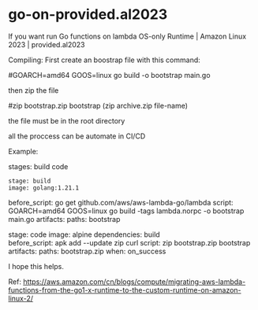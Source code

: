 # go-on-provided.al2023

If you want run Go functions on lambda OS-only Runtime | Amazon Linux 2023 | provided.al2023

Compiling:
First create an boostrap file with this command:

#GOARCH=amd64 GOOS=linux go build -o bootstrap main.go

then zip the file

#zip bootstrap.zip bootstrap
(zip archive.zip file-name)

the file must be in the root directory

all the proccess can be automate in CI/CD

Example:

stages:
  build
  code

    stage: build
    image: golang:1.21.1
  before_script:
    go get github.com/aws/aws-lambda-go/lambda
  script:
    GOARCH=amd64 GOOS=linux go build -tags lambda.norpc -o bootstrap main.go
  artifacts:
    paths:
      bootstrap

  stage: code
  image: alpine
  dependencies:
    build  
  before_script:
    apk add --update zip curl
  script:
    zip bootstrap.zip bootstrap
  artifacts:
    paths:
      bootstrap.zip
    when: on_success 


I hope this helps.

Ref: https://aws.amazon.com/cn/blogs/compute/migrating-aws-lambda-functions-from-the-go1-x-runtime-to-the-custom-runtime-on-amazon-linux-2/
